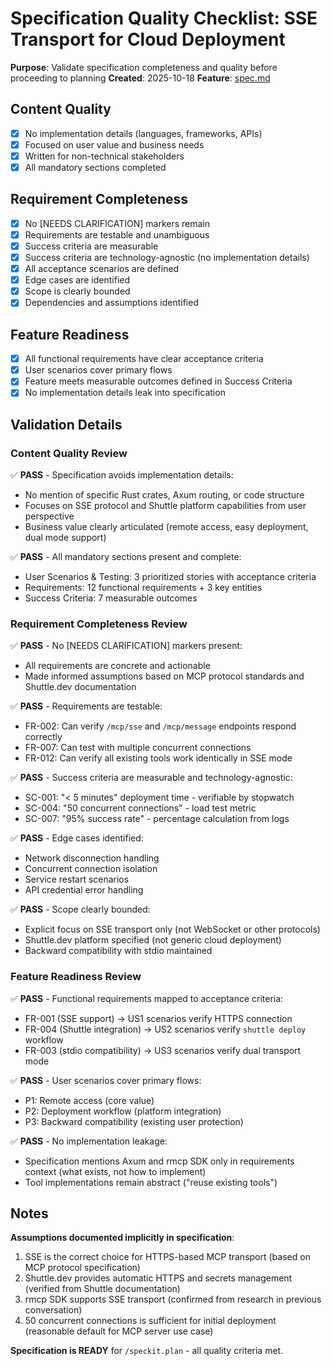 # Specification Quality Checklist: SSE Transport for Cloud Deployment

**Purpose**: Validate specification completeness and quality before proceeding to planning
**Created**: 2025-10-18
**Feature**: [spec.md](../spec.md)

## Content Quality

- [x] No implementation details (languages, frameworks, APIs)
- [x] Focused on user value and business needs
- [x] Written for non-technical stakeholders
- [x] All mandatory sections completed

## Requirement Completeness

- [x] No [NEEDS CLARIFICATION] markers remain
- [x] Requirements are testable and unambiguous
- [x] Success criteria are measurable
- [x] Success criteria are technology-agnostic (no implementation details)
- [x] All acceptance scenarios are defined
- [x] Edge cases are identified
- [x] Scope is clearly bounded
- [x] Dependencies and assumptions identified

## Feature Readiness

- [x] All functional requirements have clear acceptance criteria
- [x] User scenarios cover primary flows
- [x] Feature meets measurable outcomes defined in Success Criteria
- [x] No implementation details leak into specification

## Validation Details

### Content Quality Review
✅ **PASS** - Specification avoids implementation details:
- No mention of specific Rust crates, Axum routing, or code structure
- Focuses on SSE protocol and Shuttle platform capabilities from user perspective
- Business value clearly articulated (remote access, easy deployment, dual mode support)

✅ **PASS** - All mandatory sections present and complete:
- User Scenarios & Testing: 3 prioritized stories with acceptance criteria
- Requirements: 12 functional requirements + 3 key entities
- Success Criteria: 7 measurable outcomes

### Requirement Completeness Review
✅ **PASS** - No [NEEDS CLARIFICATION] markers present:
- All requirements are concrete and actionable
- Made informed assumptions based on MCP protocol standards and Shuttle.dev documentation

✅ **PASS** - Requirements are testable:
- FR-002: Can verify `/mcp/sse` and `/mcp/message` endpoints respond correctly
- FR-007: Can test with multiple concurrent connections
- FR-012: Can verify all existing tools work identically in SSE mode

✅ **PASS** - Success criteria are measurable and technology-agnostic:
- SC-001: "< 5 minutes" deployment time - verifiable by stopwatch
- SC-004: "50 concurrent connections" - load test metric
- SC-007: "95% success rate" - percentage calculation from logs

✅ **PASS** - Edge cases identified:
- Network disconnection handling
- Concurrent connection isolation
- Service restart scenarios
- API credential error handling

✅ **PASS** - Scope clearly bounded:
- Explicit focus on SSE transport only (not WebSocket or other protocols)
- Shuttle.dev platform specified (not generic cloud deployment)
- Backward compatibility with stdio maintained

### Feature Readiness Review
✅ **PASS** - Functional requirements mapped to acceptance criteria:
- FR-001 (SSE support) → US1 scenarios verify HTTPS connection
- FR-004 (Shuttle integration) → US2 scenarios verify `shuttle deploy` workflow
- FR-003 (stdio compatibility) → US3 scenarios verify dual transport mode

✅ **PASS** - User scenarios cover primary flows:
- P1: Remote access (core value)
- P2: Deployment workflow (platform integration)
- P3: Backward compatibility (existing user protection)

✅ **PASS** - No implementation leakage:
- Specification mentions Axum and rmcp SDK only in requirements context (what exists, not how to implement)
- Tool implementations remain abstract ("reuse existing tools")

## Notes

**Assumptions documented implicitly in specification**:
1. SSE is the correct choice for HTTPS-based MCP transport (based on MCP protocol specification)
2. Shuttle.dev provides automatic HTTPS and secrets management (verified from Shuttle documentation)
3. rmcp SDK supports SSE transport (confirmed from research in previous conversation)
4. 50 concurrent connections is sufficient for initial deployment (reasonable default for MCP server use case)

**Specification is READY** for `/speckit.plan` - all quality criteria met.
